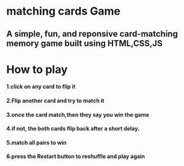  # matching cards Game

## A simple, fun, and reponsive card-matching memory game built using HTML,CSS,JS


# How to play
   
 #### 1.click on any card to flip it
 #### 2.Flip another card and try to match it
 #### 3.once the card match,then they say you win the game
####  4.if not, the both cards flip back after a short delay.
 #### 5.match all pairs to win
 #### 6.press the Restart button to reshuffle and play again

